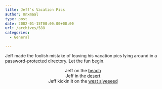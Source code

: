 ```yaml
---
title: Jeff’s Vacation Pics
author: Unxmaal
type: post
date: 2002-01-15T00:00:00+00:00
url: /archives/588
categories:
  - General

---
```

Jeff made the foolish mistake of leaving his vacation pics lying around in a password-protected directory. Let the fun begin.

<center>
  Jeff on the <a target="_top" href="javascript:openScript('images/jeffsvacation1.jpg',400,300)">beach</a><br />Jeff in the <a target="_top" href="javascript:openScript('images/jeffg-ep1.jpg',464,280)">desert</a><br />Jeff kickin it on the <a target="_top" href="javascript:openScript('images/jeff-bling.jpg',450,388)">west siyeeeed</a>
</center>